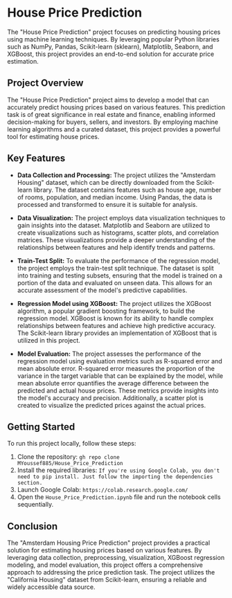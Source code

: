 # House Price Prediction

The "House Price Prediction" project focuses on predicting housing prices using machine learning techniques. By leveraging popular Python libraries such as NumPy, Pandas, Scikit-learn (sklearn), Matplotlib, Seaborn, and XGBoost, this project provides an end-to-end solution for accurate price estimation.

## Project Overview

The "House Price Prediction" project aims to develop a model that can accurately predict housing prices based on various features. This prediction task is of great significance in real estate and finance, enabling informed decision-making for buyers, sellers, and investors. By employing machine learning algorithms and a curated dataset, this project provides a powerful tool for estimating house prices.

## Key Features

- **Data Collection and Processing:** The project utilizes the "Amsterdam Housing" dataset, which can be directly downloaded from the Scikit-learn library. The dataset contains features such as house age, number of rooms, population, and median income. Using Pandas, the data is processed and transformed to ensure it is suitable for analysis.

- **Data Visualization:** The project employs data visualization techniques to gain insights into the dataset. Matplotlib and Seaborn are utilized to create visualizations such as histograms, scatter plots, and correlation matrices. These visualizations provide a deeper understanding of the relationships between features and help identify trends and patterns.

- **Train-Test Split:** To evaluate the performance of the regression model, the project employs the train-test split technique. The dataset is split into training and testing subsets, ensuring that the model is trained on a portion of the data and evaluated on unseen data. This allows for an accurate assessment of the model's predictive capabilities.

- **Regression Model using XGBoost:** The project utilizes the XGBoost algorithm, a popular gradient boosting framework, to build the regression model. XGBoost is known for its ability to handle complex relationships between features and achieve high predictive accuracy. The Scikit-learn library provides an implementation of XGBoost that is utilized in this project.

- **Model Evaluation:** The project assesses the performance of the regression model using evaluation metrics such as R-squared error and mean absolute error. R-squared error measures the proportion of the variance in the target variable that can be explained by the model, while mean absolute error quantifies the average difference between the predicted and actual house prices. These metrics provide insights into the model's accuracy and precision. Additionally, a scatter plot is created to visualize the predicted prices against the actual prices.

## Getting Started

To run this project locally, follow these steps:

1. Clone the repository: `gh repo clone MYoussef885/House_Price_Prediction`
2. Install the required libraries: `If you're using Google Colab, you don't need to pip install. Just follow the importing the dependencies section.`
3. Launch Google Colab: `https://colab.research.google.com/`
4. Open the `House_Price_Prediction.ipynb` file and run the notebook cells sequentially.

## Conclusion

The "Amsterdam Housing Price Prediction" project provides a practical solution for estimating housing prices based on various features. By leveraging data collection, preprocessing, visualization, XGBoost regression modeling, and model evaluation, this project offers a comprehensive approach to addressing the price prediction task. The project utilizes the "California Housing" dataset from Scikit-learn, ensuring a reliable and widely accessible data source.
